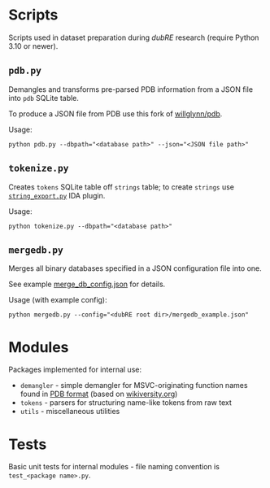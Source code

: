 # Scripts

Scripts used in dataset preparation during *dubRE* research (require Python 3.10 or newer).

## `pdb.py`
Demangles and transforms pre-parsed PDB information from a JSON file into `pdb` SQLite table.
 
To produce a JSON file from PDB use this fork of [willglynn/pdb](https://github.com/michal-kapala/pdb/tree/ground-truth).

Usage:
```
python pdb.py --dbpath="<database path>" --json="<JSON file path>"
```

## `tokenize.py`
Creates `tokens` SQLite table off `strings` table; to create `strings` use [`string_export.py`](https://github.com/michal-kapala/dubRE/tree/master/plugins) IDA plugin.

Usage:
```
python tokenize.py --dbpath="<database path>"
```

## `mergedb.py`

Merges all binary databases specified in a JSON configuration file into one.

See example [merge_db_config.json](/merge_db_config.json) for details.

Usage (with example config):
```
python mergedb.py --config="<dubRE root dir>/mergedb_example.json"
```

# Modules

Packages implemented for internal use:
- `demangler` - simple demangler for MSVC-originating function names found in [PDB format](https://github.com/microsoft/microsoft-pdb) (based on [wikiversity.org](https://en.wikiversity.org/wiki/Visual_C++_name_mangling))
- `tokens` - parsers for structuring name-like tokens from raw text
- `utils` - miscellaneous utilities

# Tests

Basic unit tests for internal modules - file naming convention is `test_<package name>.py`.
